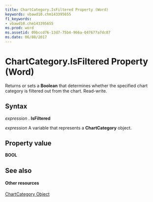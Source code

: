 ```yaml
---
title: ChartCategory.IsFiltered Property (Word)
keywords: vbawd10.chm143395655
f1_keywords:
- vbawd10.chm143395655
ms.prod: word
ms.assetid: 09bccd76-13d7-75b4-966a-047677a7dc87
ms.date: 06/08/2017
---
```



# ChartCategory.IsFiltered Property (Word)

Returns or sets a **Boolean** that determines whether the specified chart category is filtered out from the chart. Read-write.


## Syntax

 _expression_ . **IsFiltered**

 _expression_ A variable that represents a **ChartCategory** object.


## Property value

 **BOOL**


## See also


#### Other resources


[ChartCategory Object](chartcategory-object-word.md)


